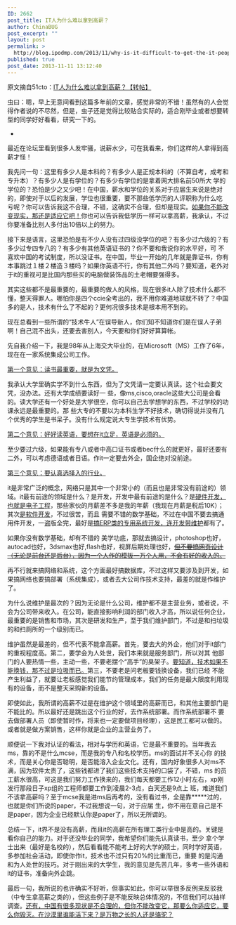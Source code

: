 ```yaml
---
ID: 2662
post_title: IT人为什么难以拿到高薪？
author: ChinaBUG
post_excerpt: ""
layout: post
permalink: >
  http://blog.ipodmp.com/2013/11/why-is-it-difficult-to-get-the-it-people-paid.html
published: true
post_date: 2013-11-11 13:12:40
---
```

原文摘自51cto：<a title="IT人为什么难以拿到高薪？【转帖】" href="http://bbs.51cto.com/thread-6946-1.html">IT人为什么难以拿到高薪？【转帖】</a>

虫曰：嗯，早上无意间看到这篇多年前的文章，感觉非常的不错！虽然有的人会觉得作者说的不尽然，但是，虫子还是觉得比较贴合实际的，适合刚毕业或者想要转型的同学好好看看，研究一下的。

-

最近在论坛里看到很多人发牢骚，说薪水少，可在我看来，你们这样的人拿得到高薪才怪！

我先问一句：这里有多少人是本科的？有多少人是正规本科的（不算自考，成考和专升本）？有多少人是有学位的？有多少有学位的是拿着网大排名前50所大 学的学位的？恐怕是少之又少吧！在中国，薪水和学位的关系对于应届生来说是绝对的，即使对于以后的发展，学位也很重要，要不那些低学历的人评职称为什么吃 亏呢？你可以告诉我这不合理，不错，这确实不合理，但却是现实。<span style="text-decoration: underline;">如果你不能改变现实，那还是适应它吧！</span>你也可以告诉我低学历一样可以拿高薪，我承认，不过 你要准备比别人多付出10倍以上的努力。

接下来是语言，这里恐怕是有不少人没有过四级没学位的吧？有多少过六级的？有多少过专四专八的？有多少有其他英语证书的？你不要和我说你的水平好，可 不喜欢中国的考试制度，所以没证书。在中国，毕业一开始的几年就是靠证书，你有本事跳过１楼２楼造３楼吗？如果你英语不行，你有其他二外吗？要知道，老外对于it的重视可是比国内那些买的电脑做装饰品的土老帽要强得多。

其实这些都不是最重要的，最重要的做人的风格，现在很多it人除了技术什么都不懂，整天得罪人。哪怕你是四个ccie全考出的，我不用你难道地球就不转了？中国多的是人，技术有什么了不起的？更何况很多技术是根本用不到的。

现在总看到一些所谓的“技术牛人”在误导新人，你们知不知道你们是在误人子弟啊！自己混不出头，还要去害别人，今天要和你们好好算算帐。

先自我介绍一下，我是98年从上海交大毕业的，在Microsoft（MS）工作了6年，现在在一家系统集成公司工作。

<span style="text-decoration: underline;">第一个意见：读书最重要，就是为文凭。</span>

我承认大学里确实学不到什么东西，但为了文凭请一定要认真读。这个社会要文凭，没办法。还有大学成绩要读好一 些，像ms,cisco,oracle这些大公司是会看的。读大学还有一个好处是大学很空，你可以自己去学想学的东西，不过学校的功课永远是最重要的。那 些大专的不要以为本科生学不好技术，确切得说并没有几个优秀的学生是书呆子。没有什么规定说大专生学技术有优势。

<span style="text-decoration: underline;">第二个意见：好好读英语，要想在it立足，英语是必须的。</span>

至少要过六级，如果能有专八或者中高口证书或者bec什么的就更好，最好还要有二外，可以考虑德语或者日语。作it一定要去外企，国企绝对没前途。

<span style="text-decoration: underline;">第三个意见：要认真选择入的行业。</span>

it是非常广泛的概念，网络只是其中一个非常小的（而且也是非常没有前途的）领域。it最有前途的领域是什么？是开发，开发中最有前途的是什么？是<span style="text-decoration: underline;">硬件开发，也就是电子工程</span>，那些家伙的月薪差不多是我的年薪（我现在月薪是税后10K）；其次<span style="text-decoration: underline;">是软件开发</span>，不过很苦，而且 需要不错的数学基础，不过在中国不要去搞通用件开发，一盗版全完，最好是<span style="text-decoration: underline;">搞ERP类的专用系统开发，连开发带维护</span>都有了。

如果你没有数学基础，却有不错的 美学功底，那就去搞设计，photoshop也好，autocad也好，3dsmax也好,flash也好，视屏后期处理也好，<del><span style="text-decoration: underline;">但不要搞网页设计（无论是前台还是后台），因为一个人作的模扳一万个人用，不会有好的收入的。</span></del>

再不行就来搞网络和系统，这个方面最好搞数据库，不过这样又要涉及到开发，如果搞网络也要搞部署（系统集成），或者去大公司作技术支持，最差的就是作维护了。

为什么说维护是最次的？因为无论是什么公司，维护都不是主营业务，或者说，不会为公司带来收入。在公司，能直接影响利润的部门收入才高，所以说任何企业，最重要的是销售和市场，其次是研发和生产，至于我们维护部门，不过是和扫垃圾的和扫厕所的一个级别而已。

维护虽然是最差的，但不代表不能拿高薪。首先，要去大的外企，他们对于it部门的重视程度高。第二，要学会为人处世，我们本来就是服务部门，所以对其 他部门的人要热情一些，主动一些，不要老摆个“高手”的臭架子。<span style="text-decoration: underline;">要知道，技术如果不能换钱，那不过是垃圾而已。</span>第三，不要老是问老板要钱换设备，我们已经 不能产生利益了，就要让老板感觉我们能节约管理成本，我们的任务是最大限度利用现有的设备，而不是整天采购新的设备。

即使如此，我所谓的高薪不过是在维护这个领域里的高薪而已，和其他主要部门是不能比的。所以最好还是跳出这个行业的好，去作系统部署。而作系统部署不 要去做部署人员（即使暂时作，将来也一定要做项目经理），这是民工都可以做的。或者就是做方案销售，这样你就是企业的主营业务了。

顺便说一下我对认证的看法，相对与学历和英语，它是最不重要的。当年我去ms，靠的不是什么mcse，而是我的专八和名校学历。ms的面试并不关心你 的技术，而是关心你是否聪明，是否能溶入企业文化。还有，国内好象很多人对ms不满，因为软件太贵了，这些钱都进了我们这些技术支持的口袋了，不错，ms 的员工薪水很高，可这是我们努力工作换来的，我们每天都要工作12小时左右，xp刚发行那段日子xp组的工程师都要工作到凌晨2-3点，白天还是9点上 班，难道我们不该拿高薪吗？至于mcse我是进ms后再考的，没有看过书，全是靠*****过的，也就是你们所说的paper，不过我想说一句，对于应届 生，你不用在意自己是不是paper，因为企业已经默认你是paper了，所以无所谓的。

总结一下，it界不是没有高薪，而且it的高薪在所有理工类行业中是高的。关键是看你自己的能力。对于还没毕业的同学，我希望你们能先认真读书，至少 拿个学士出来（最好是名校的），然后看看能不能考上好的大学的硕士，同时学好英语，多参加社会活动，即使你作it，技术也不过只有20%的比重而已，重要 的是沟通和为人处世的技巧。对于刚出来的大学生，我的意见是先苦几年，多考一些外语和it的证书，准备向外企跳。

最后一句，我所说的也许确实不好听，但事实如此，你可以举很多反例来反驳我（中专生拿高薪之类的），但这些例子是不能反映总体情况的，不信我们可以抽样调查。<span style="text-decoration: underline;">还有，中国有很多现状是不合理的，但你不能改变它，那要么你适应它，要么你毁灭。在沙漠里谁能活下来？是万物之长的人还是骆驼？</span>